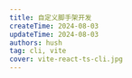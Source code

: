 ```yaml
---
title: 自定义脚手架开发
createTime: 2024-08-03
updateTime: 2024-08-03
authors: hush
tag: cli, vite
cover: vite-react-ts-cli.jpg
---
```

